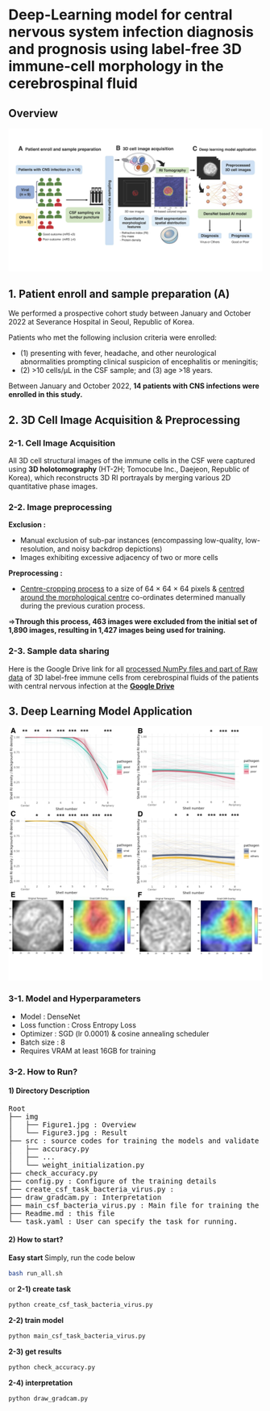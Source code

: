 # Deep-Learning model for central nervous system infection diagnosis and prognosis using label-free 3D immune-cell morphology in the cerebrospinal fluid

## Overview
![Figure1](img/Figure1.jpg)


## 1. Patient enroll and sample preparation (A)
We performed a prospective cohort study between January and October 2022 at Severance Hospital in Seoul, Republic of Korea. 

Patients who met the following inclusion criteria were enrolled: 
- (1) presenting with fever, headache, and other neurological abnormalities prompting clinical suspicion of encephalitis or meningitis; 
- (2) >10 cells/μL in the CSF sample; and (3) age >18 years. 

Between January and October 2022, <b>14 patients with CNS infections were enrolled in this study.</b>

## 2. 3D Cell Image Acquisition & Preprocessing
### 2-1. Cell Image Acquisition
All 3D cell structural images of the immune cells in the CSF were captured using <b>3D holotomography </b>(HT-2H; Tomocube Inc., Daejeon, Republic of Korea), which reconstructs 3D RI portrayals by merging various 2D quantitative phase images.


### 2-2. Image preprocessing
<b>Exclusion : </b>
- Manual exclusion of sub-par instances (encompassing low-quality, low-resolution, and noisy backdrop depictions)
- Images exhibiting excessive adjacency of two or more cells

<b>Preprocessing :</b>
- <u>Centre-cropping process</u> to a size of 64 × 64 × 64 pixels & <u>centred around the morphological centre</u> co-ordinates determined manually during the previous curation process.


=><b>Through this process, 463 images were excluded from the initial set of 1,890 images, resulting in 1,427 images being used for training.</b> 

### 2-3. Sample data sharing
Here is the Google Drive link for all <u>processed NumPy files and part of Raw data</u> of 3D label-free immune cells from cerebrospinal fluids of the patients with central nervous infection at the <b>[Google Drive](https://drive.google.com/drive/folders/1---UpcPPSYeLeMHsh9VxgRubVkXziMeZ?usp=sharing)</b>



## 3. Deep Learning Model Application
![Figure3](img/Figure3.jpg)

### 3-1. Model and Hyperparameters
- Model : DenseNet
- Loss function : Cross Entropy Loss
- Optimizer : SGD (lr 0.0001) & cosine annealing scheduler 
- Batch size : 8
- Requires VRAM at least 16GB for training

### 3-2. How to Run?
#### 1) <b> Directory Description</b>
<pre>
Root
├── img
│   ├── Figure1.jpg : Overview
│   └── Figure3.jpg : Result
├── src : source codes for training the models and validate the result
│   ├── accuracy.py
│   ├── ...
│   └── weight_initialization.py
├── check_accuracy.py
├── config.py : Configure of the training details
├── create_csf_task_bacteria_virus.py : 
├── draw_gradcam.py : Interpretation
├── main_csf_bacteria_virus.py : Main file for training the file
├── Readme.md : this file
└── task.yaml : User can specify the task for running.
</pre>



#### 2) How to start?
<b> Easy start </b>
Simply, run the code below
```bash
bash run_all.sh
```

or
<b> 2-1) create task</b>
```bash
python create_csf_task_bacteria_virus.py
```

<b> 2-2) train model </b>
```bash
python main_csf_task_bacteria_virus.py
```

<b> 2-3) get results </b>
```bash
python check_accuracy.py
```

<b> 2-4) interpretation </b>
```bash
python draw_gradcam.py
```

